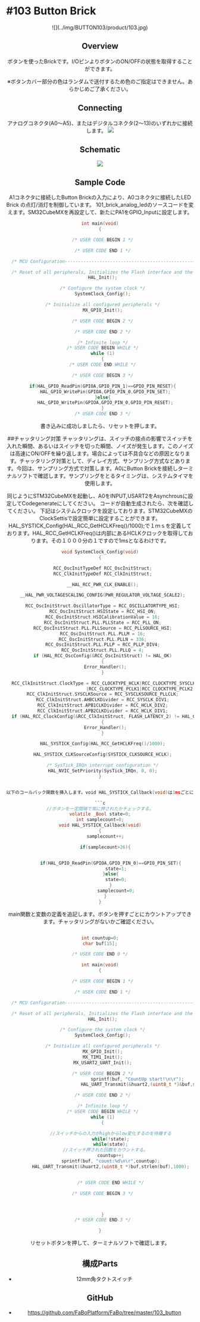 # #103 Button Brick

<center>![](../img/BUTTON103/product/103.jpg)
<!--COLORME-->

## Overview
ボタンを使ったBrickです。I/OピンよりボタンのON/OFFの状態を取得することができます。

※ボタンカバー部分の色はランダムで送付するため色のご指定はできません。あらかじめご了承ください。

## Connecting
アナログコネクタ(A0〜A5)、またはデジタルコネクタ(2〜13)のいずれかに接続します。
![](/img/100_analog/connect/103_button_connect.jpg)

## Schematic
![](/img/100_analog/schematic/103_button.png)

## Sample Code

A1コネクタに接続したButton Brickの入力により、A0コネクタに接続したLED Brick の点灯/消灯を制御しています。
101_brick_analog_ledのソースコードを変えます。SM32CubeMXを再設定して、新たにPA1をGPIO_Inputに設定します。
```c
int main(void)
{

  /* USER CODE BEGIN 1 */

  /* USER CODE END 1 */

  /* MCU Configuration----------------------------------------------------------*/

  /* Reset of all peripherals, Initializes the Flash interface and the Systick. */
  HAL_Init();

  /* Configure the system clock */
  SystemClock_Config();

  /* Initialize all configured peripherals */
  MX_GPIO_Init();

  /* USER CODE BEGIN 2 */

  /* USER CODE END 2 */

  /* Infinite loop */
  /* USER CODE BEGIN WHILE */
  while (1)
  {
  /* USER CODE END WHILE */

  /* USER CODE BEGIN 3 */

  if(HAL_GPIO_ReadPin(GPIOA,GPIO_PIN_1)==GPIO_PIN_RESET){
    HAL_GPIO_WritePin(GPIOA,GPIO_PIN_0,GPIO_PIN_SET);
  }else{
    HAL_GPIO_WritePin(GPIOA,GPIO_PIN_0,GPIO_PIN_RESET);
  }
  /* USER CODE END 3 */


```
書き込みに成功しましたら、リセットを押します。

##チャッタリング対策
チャッタリングは、スイッチの接点の影響でスイッチを入れた瞬間、あるいはスイッチを切った瞬間、ノイズが発生します。このノイズは高速にON/OFFを繰り返します。場合によっては不具合などの原因となります。チャッタリング対策として、ディレイ方式、サンプリング方式などあります。今回は、サンプリング方式で対策します。A0にButton Brickを接続しターミナルソフトで確認します。サンプリングをとるタイミングは、システムタイマを使用します。

同じようにSTM32CubeMXを起動し、A0をINPUT,USART2をAsynchrousに設定してCodegenerateにしてください。
コードが自動生成されたら、次を確認してください。
  下記はシステムクロックを設定しております。STM32CubeMXのClockSettisで設定簡単に設定することができます。HAL_SYSTICK_Config(HAL_RCC_GetHCLKFreq()/1000);で１ｍｓを定義しております。HAL_RCC_GetHCLKFreq()は内部にあるHCLKクロックを取得しております。その１０００分の１ですので1msとなるわけです。

```c
void SystemClock_Config(void)
{

  RCC_OscInitTypeDef RCC_OscInitStruct;
  RCC_ClkInitTypeDef RCC_ClkInitStruct;

  __HAL_RCC_PWR_CLK_ENABLE();

  __HAL_PWR_VOLTAGESCALING_CONFIG(PWR_REGULATOR_VOLTAGE_SCALE2);

  RCC_OscInitStruct.OscillatorType = RCC_OSCILLATORTYPE_HSI;
  RCC_OscInitStruct.HSIState = RCC_HSI_ON;
  RCC_OscInitStruct.HSICalibrationValue = 16;
  RCC_OscInitStruct.PLL.PLLState = RCC_PLL_ON;
  RCC_OscInitStruct.PLL.PLLSource = RCC_PLLSOURCE_HSI;
  RCC_OscInitStruct.PLL.PLLM = 16;
  RCC_OscInitStruct.PLL.PLLN = 336;
  RCC_OscInitStruct.PLL.PLLP = RCC_PLLP_DIV4;
  RCC_OscInitStruct.PLL.PLLQ = 4;
  if (HAL_RCC_OscConfig(&RCC_OscInitStruct) != HAL_OK)
  {
    Error_Handler();
  }

  RCC_ClkInitStruct.ClockType = RCC_CLOCKTYPE_HCLK|RCC_CLOCKTYPE_SYSCLK
                              |RCC_CLOCKTYPE_PCLK1|RCC_CLOCKTYPE_PCLK2;
  RCC_ClkInitStruct.SYSCLKSource = RCC_SYSCLKSOURCE_PLLCLK;
  RCC_ClkInitStruct.AHBCLKDivider = RCC_SYSCLK_DIV1;
  RCC_ClkInitStruct.APB1CLKDivider = RCC_HCLK_DIV2;
  RCC_ClkInitStruct.APB2CLKDivider = RCC_HCLK_DIV1;
  if (HAL_RCC_ClockConfig(&RCC_ClkInitStruct, FLASH_LATENCY_2) != HAL_OK)
  {
    Error_Handler();
  }

  HAL_SYSTICK_Config(HAL_RCC_GetHCLKFreq()/1000);

  HAL_SYSTICK_CLKSourceConfig(SYSTICK_CLKSOURCE_HCLK);

  /* SysTick_IRQn interrupt configuration */
  HAL_NVIC_SetPriority(SysTick_IRQn, 0, 0);
}


以下のコールバック関数を挿入します。void HAL_SYSTICK_Callback(void)は1msごとに呼ばれる関数です。ボタンの状態を返すのは25msごとにチェックしております。

```c
//ボタンを一定間隔で常に押されたかチェックする。
volatile _Bool state=0;
int samplecount=0;
void HAL_SYSTICK_Callback(void)
{
	samplecount++;

	if(samplecount>26){


		if(HAL_GPIO_ReadPin(GPIOA,GPIO_PIN_0)==GPIO_PIN_SET){
			state=1;
		}else{
			state=0;
		}
			samplecount=0;
	}
}

```

main関数と変数の定義を追記します。ボタンを押すごとにカウントアップできます。チャッタリングがないかご確認ください。

```c

int countup=0;
char buf[15];

/* USER CODE END 0 */

int main(void)
{

  /* USER CODE BEGIN 1 */

  /* USER CODE END 1 */

  /* MCU Configuration----------------------------------------------------------*/

  /* Reset of all peripherals, Initializes the Flash interface and the Systick. */
  HAL_Init();

  /* Configure the system clock */
  SystemClock_Config();

  /* Initialize all configured peripherals */
  MX_GPIO_Init();
  MX_TIM1_Init();
  MX_USART2_UART_Init();

  /* USER CODE BEGIN 2 */
							sprintf(buf, "CountUp start!\n\r");
							HAL_UART_Transmit(&huart2,(uint8_t *)&buf,strlen(buf),1000);

  /* USER CODE END 2 */

  /* Infinite loop */
  /* USER CODE BEGIN WHILE */
  while (1)
  {

		//スイッチからの入力がhighからlow変化するのを待機する
		while(!state);
		while(state);
	//スイッチ押された回数をカウントする。
		countup++;
		sprintf(buf, "count:%d\n\r",countup);
		HAL_UART_Transmit(&huart2,(uint8_t *)buf,strlen(buf),1000);


		/* USER CODE END WHILE */

  /* USER CODE BEGIN 3 */



  }
  /* USER CODE END 3 */

}


```

リセットボタンを押して、ターミナルソフトで確認します。



## 構成Parts
- 12mm角タクトスイッチ

## GitHub
- https://github.com/FaBoPlatform/FaBo/tree/master/103_button
